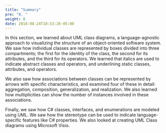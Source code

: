 ```yaml
---
title: "Summary"
pre: "8. "
weight: 8
date: 2018-08-24T10:53:26-05:00
---
```


In this section, we learned about UML class diagrams, a language-agnostic approach to visualizing the structure of an object-oriented software system.  We saw how individual classes are represented by boxes divided into three compartments; the first for the identity of the class, the second for its attributes, and the third for its operators. We learned that italics are used to indicate abstract classes and operators, and underlining static classes, attributes, and operators.

We also saw how associations between classes can be represented by arrows with specific characteristics, and examined four of these in detail: aggregation, composition, generalization, and realization.  We also learned how multiplicities can show the number of instances involved in these associations.

Finally, we saw how C# classes, interfaces, and enumerations are modeled using UML.  We saw how the stereotype can be used to indicate language-specific features like C# properties.  We also looked at creating UML Class diagrams using Microsoft Visio.